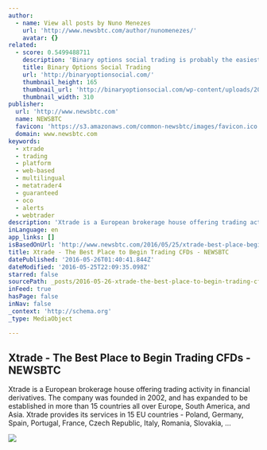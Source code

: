 ```yaml
---
author:
  - name: View all posts by Nuno Menezes
    url: 'http://www.newsbtc.com/author/nunomenezes/'
    avatar: {}
related:
  - score: 0.5499488711
    description: 'Binary options social trading is probably the easiest method to trade, small capital required to start, high ROI expected, available 24/7 on mobile or web'
    title: Binary Options Social Trading
    url: 'http://binaryoptionsocial.com/'
    thumbnail_height: 165
    thumbnail_url: 'http://binaryoptionsocial.com/wp-content/uploads/2016/05/img_5913-1-310x165.jpg?20ea69'
    thumbnail_width: 310
publisher:
  url: 'http://www.newsbtc.com'
  name: NEWSBTC
  favicon: 'https://s3.amazonaws.com/common-newsbtc/images/favicon.ico'
  domain: www.newsbtc.com
keywords:
  - xtrade
  - trading
  - platform
  - web-based
  - multilingual
  - metatrader4
  - guaranteed
  - oco
  - alerts
  - webtrader
description: 'Xtrade is a European brokerage house offering trading activity in financial derivatives. The company was founded in 2002, and has expanded to be established in more than 15 countries all over Europe, South America, and Asia. Xtrade provides its services in 15 EU countries - Poland, Germany, Spain, Portugal, France, Czech Republic, Italy, Romania, Slovakia, ...'
inLanguage: en
app_links: []
isBasedOnUrl: 'http://www.newsbtc.com/2016/05/25/xtrade-best-place-begin-trading-cfds/'
title: Xtrade - The Best Place to Begin Trading CFDs - NEWSBTC
datePublished: '2016-05-26T01:40:41.844Z'
dateModified: '2016-05-25T22:09:35.098Z'
starred: false
sourcePath: _posts/2016-05-26-xtrade-the-best-place-to-begin-trading-cfds-newsbtc.md
inFeed: true
hasPage: false
inNav: false
_context: 'http://schema.org'
_type: MediaObject

---
```

<article style=""><h1>Xtrade - The Best Place to Begin Trading CFDs - NEWSBTC</h1><p>Xtrade is a European brokerage house offering trading activity in financial derivatives. The company was founded in 2002, and has expanded to be established in more than 15 countries all over Europe, South America, and Asia. Xtrade provides its services in 15 EU countries - Poland, Germany, Spain, Portugal, France, Czech Republic, Italy, Romania, Slovakia, ...</p><img src="http://s3.amazonaws.com/main-newsbtc-images/2016/05/25152345/xtrade1.jpg" /></article>